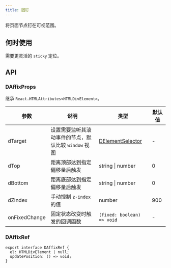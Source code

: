 ```yaml
---
title: 固钉
---
```


将页面节点钉在可视范围。

## 何时使用

需要更灵活的 `sticky` 定位。

## API

### DAffixProps

继承 `React.HTMLAttributes<HTMLDivElement>`。

<!-- prettier-ignore-start -->
| 参数 | 说明 | 类型 | 默认值 | 
| --- | --- | --- | --- | 
| dTarget | 设置需要监听其滚动事件的节点，默认比较 `window` 视图 | [DElementSelector](/components/Interface#DElementSelector) | - |
| dTop | 距离顶部达到指定偏移量后触发 | string \| number | 0 |
| dBottom | 距离底部达到指定偏移量后触发 | string \| number | 0 |
| dZIndex | 手动控制 `z-index` 的值 | number | 900 |
| onFixedChange | 固定状态改变时触发的回调函数 | `(fixed: boolean) => void` | - | 
<!-- prettier-ignore-end -->

### DAffixRef

```tsx
export interface DAffixRef {
  el: HTMLDivElement | null;
  updatePosition: () => void;
}
```
